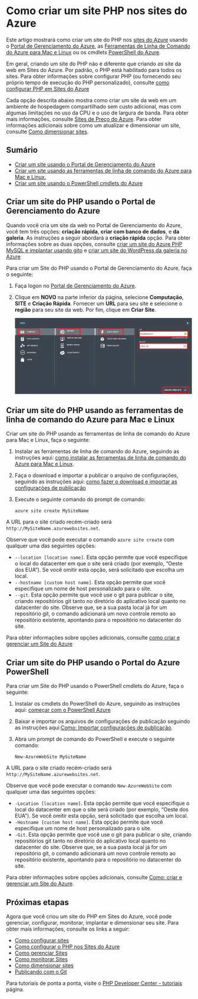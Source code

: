 <properties title="How to create a PHP website in Azure Websites" pageTitle="How to create a PHP website in Azure Websites" metaKeywords="PHP Azure Web Sites" description="Learn how to create a PHP website in Azure Websites" documentationCenter="PHP" services="Web Sites" editor="mollybos" manager="wpickett" authors="cephalin" />

<tags ms.service="web-sites" ms.workload="web" ms.tgt_pltfrm="na" ms.devlang="PHP" ms.topic="article" ms.date="01/01/1900" ms.author="cephalin" />

# Como criar um site PHP nos sites do Azure

Este artigo mostrará como criar um site do PHP nos [sites do Azure][sites do Azure] usando o [Portal de Gerenciamento do Azure][Portal de Gerenciamento do Azure], as [Ferramentas de Linha de Comando do Azure para Mac e Linux][Ferramentas de Linha de Comando do Azure para Mac e Linux] ou os cmdlets [PowerShell do Azure][PowerShell do Azure].

Em geral, criando um site do PHP não é diferente que criando *as* site da web em Sites do Azure. Por padrão, o PHP está habilitado para todos os sites. Para obter informações sobre configurar PHP (ou fornecendo seu próprio tempo de execução do PHP personalizado), consulte [como configurar PHP em Sites do Azure][como configurar PHP em Sites do Azure]

Cada opção descrita abaixo mostra como criar um site da web em um ambiente de hospedagem compartilhado sem custo adicional, mas com algumas limitações no uso da CPU e o uso de largura de banda. Para obter mais informações, consulte [Sites de Preço do Azure][Sites de Preço do Azure]. Para obter informações adicionais sobre como um atualizar e dimensionar um site, consulte [Como dimensionar sites][Como dimensionar sites].

## Sumário

-   [Criar um site usando o Portal de Gerenciamento do Azure][Criar um site usando o Portal de Gerenciamento do Azure]
-   [Criar um site usando as ferramentas de linha de comando do Azure para Mac e Linux.][Criar um site usando as ferramentas de linha de comando do Azure para Mac e Linux.]
-   [Criar um site usando o PowerShell cmdlets do Azure][Criar um site usando o PowerShell cmdlets do Azure]

## <a name="portal"></a>Criar um site do PHP usando o Portal de Gerenciamento do Azure

Quando você cria um site da web no Portal de Gerenciamento do Azure, você tem três opções: **criação rápida**, **criar com banco de dados**, e **da galeria**. As instruções a seguir abordará a **criação rápida** opção. Para obter informações sobre as duas opções, consulte [criar um site do Azure PHP MySQL e implantar usando gito][criar um site do Azure PHP MySQL e implantar usando gito] e [criar um site do WordPress da galeria no Azure][criar um site do WordPress da galeria no Azure]

Para criar um Site do PHP usando o Portal de Gerenciamento do Azure, faça o seguinte:

1.  Faça logon no [Portal de Gerenciamento do Azure][Portal de Gerenciamento do Azure].
2.  Clique em **NOVO** na parte inferior da página, selecione **Computação**, **SITE** e **Criação Rápida**. Fornecer um **URL** para seu site e selecione o **região** para seu site da web. Por fim, clique em **Criar Site**.

    ![Selecione Criação Rápida de site.][Selecione Criação Rápida de site.]

## <a name="XplatTools"></a>Criar um site do PHP usando as ferramentas de linha de comando do Azure para Mac e Linux

Criar um site do PHP usando as ferramentas de linha de comando do Azure para Mac e Linux, faça o seguinte:

1.  Instalar as ferramentas de linha de comando do Azure, seguindo as instruções aqui: [como instalar as ferramentas de linha de comando do Azure para Mac e Linux][como instalar as ferramentas de linha de comando do Azure para Mac e Linux].

2.  Faça o download e importar a publicar o arquivo de configurações, seguindo as instruções aqui: [como fazer o download e importar as configurações de publicação][como fazer o download e importar as configurações de publicação]

3.  Execute o seguinte comando do prompt de comando:

        azure site create MySiteName

A URL para o site criado recém-criado será `http://MySiteName.azurewebsites.net`.

Observe que você pode executar o comando `azure site create` com qualquer uma das seguintes opções:

-   `--location [location name]`. Esta opção permite que você especifique o local do datacenter em que o site será criado (por exemplo, “Oeste dos EUA”). Se você omitir esta opção, será solicitado que escolha um local.
-   `--hostname [custom host name]`. Esta opção permite que você especifique um nome de host personalizado para o site.
-   `--git`. Esta opção permite que você use o git para publicar o site, criando repositórios git tanto no diretório do aplicativo local quanto no datacenter do site. Observe que, se a sua pasta local já for um repositório git, o comando adicionará um novo controle remoto ao repositório existente, apontando para o repositório no datacenter do site.

Para obter informações sobre opções adicionais, consulte [como criar e gerenciar um Site do Azure][como criar e gerenciar um Site do Azure]

## <a name="PowerShell"></a>Criar um site do PHP usando o Portal do Azure PowerShell

Para criar um Site do PHP usando o PowerShell cmdlets do Azure, faça o seguinte:

1.  Instalar os cmdlets do PowerShell do Azure, seguindo as instruções aqui: [começar com o PowerShell Azure][começar com o PowerShell Azure]

2.  Baixar e importar os arquivos de configurações de publicação seguindo as instruções aqui:[Como: Importar configurações de publicação][Como: Importar configurações de publicação].

3.  Abra um prompt de comando do PowerShell e execute o seguinte comando:

        New-AzureWebSite MySiteName

A URL para o site criado recém-criado será `http://MySiteName.azurewebsites.net`.

Observe que você pode executar o comando `New-AzureWebSite` com qualquer uma das seguintes opções:

-   `-Location [location name]`. Esta opção permite que você especifique o local do datacenter em que o site será criado (por exemplo, “Oeste dos EUA”). Se você omitir esta opção, será solicitado que escolha um local.
-   `-Hostname [custom host name]`. Esta opção permite que você especifique um nome de host personalizado para o site.
-   `-Git`. Esta opção permite que você use o git para publicar o site, criando repositórios git tanto no diretório do aplicativo local quanto no datacenter do site. Observe que, se a sua pasta local já for um repositório git, o comando adicionará um novo controle remoto ao repositório existente, apontando para o repositório no datacenter do site.

Para obter informações sobre opções adicionais, consulte [Como: criar e gerenciar um Site do Azure][Como: criar e gerenciar um Site do Azure].

## <a name="NextSteps"></a>Próximas etapas

Agora que você criou um site do PHP em Sites do Azure, você pode gerenciar, configurar, monitorar, implantar e dimensionar seu site. Para obter mais informações, consulte os links a seguir:

-   [Como configurar sites][Como configurar sites]
-   [Como configurar o PHP nos Sites do Azure][como configurar PHP em Sites do Azure]
-   [Como gerenciar Sites][Como gerenciar Sites]
-   [Como monitorar Sites][Como monitorar Sites]
-   [Como dimensionar sites][Como dimensionar sites]
-   [Publicando com o Git][Publicando com o Git]

Para tutoriais de ponta a ponta, visite o [PHP Developer Center - tutoriais][PHP Developer Center - tutoriais] página.

  [sites do Azure]: /pt-br/manage/services/web-sites/
  [Portal de Gerenciamento do Azure]: http://manage.windowsazure.com/
  [Ferramentas de Linha de Comando do Azure para Mac e Linux]: /pt-br/develop/php/how-to-guides/command-line-tools/
  [PowerShell do Azure]: /pt-br/develop/php/how-to-guides/powershell-cmdlets/
  [como configurar PHP em Sites do Azure]: /pt-br/develop/php/common-tasks/configure-php-web-site/
  [Sites de Preço do Azure]: http://www.windowsazure.com/pt-br/pricing/details/#header-1
  [Como dimensionar sites]: /pt-br/manage/services/web-sites/how-to-scale-websites/
  [Criar um site usando o Portal de Gerenciamento do Azure]: #portal
  [Criar um site usando as ferramentas de linha de comando do Azure para Mac e Linux.]: #XplatTools
  [Criar um site usando o PowerShell cmdlets do Azure]: #PowerShell
  [criar um site do Azure PHP MySQL e implantar usando gito]: /pt-br/develop/php/tutorials/website-w-mysql-and-git/
  [criar um site do WordPress da galeria no Azure]: /pt-br/develop/php/tutorials/website-from-gallery/
  [Selecione Criação Rápida de site.]: ./media/web-sites-php-create-web-sites/select-quickcreate-website.png
  [como instalar as ferramentas de linha de comando do Azure para Mac e Linux]: /pt-br/develop/php/how-to-guides/command-line-tools/#Download
  [como fazer o download e importar as configurações de publicação]: /pt-br/develop/php/how-to-guides/command-line-tools/#Account
  [como criar e gerenciar um Site do Azure]: /pt-br/develop/php/how-to-guides/command-line-tools/#WebSites
  [começar com o PowerShell Azure]: /pt-br/develop/php/how-to-guides/powershell-cmdlets/#GetStarted
  [Como: Importar configurações de publicação]: /pt-br/develop/php/how-to-guides/powershell-cmdlets/#ImportPubSettings
  [Como: criar e gerenciar um Site do Azure]: /pt-br/develop/php/how-to-guides/powershell-cmdlets/#WebSite
  [Como configurar sites]: /pt-br/manage/services/web-sites/how-to-configure-websites/
  [Como gerenciar Sites]: /pt-br/manage/services/web-sites/how-to-manage-websites/
  [Como monitorar Sites]: /pt-br/manage/services/web-sites/how-to-monitor-websites/
  [Publicando com o Git]: /pt-br/develop/php/common-tasks/publishing-with-git/
  [PHP Developer Center - tutoriais]: /pt-br/develop/php/tutorials/
